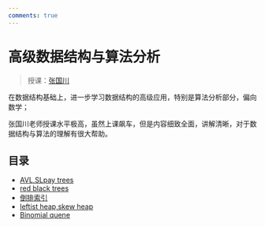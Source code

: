 ```yaml
---
comments: true
---
```


# 高级数据结构与算法分析
> 授课：[张国川](https://person.zju.edu.cn/0096209)

在数据结构基础上，进一步学习数据结构的高级应用，特别是算法分析部分，偏向数学；

张国川老师授课水平极高，虽然上课飙车，但是内容细致全面，讲解清晰，对于数据结构与算法的理解有很大帮助。

## 目录

- [AVL,SLpay trees](./wk1.md)
- [red black trees](./wk2.md)
- [倒排索引](./wk3_1.md)
- [leftist heap,skew heap](./wk3_2.md) 
- [Binomial quene](./wk4.md)